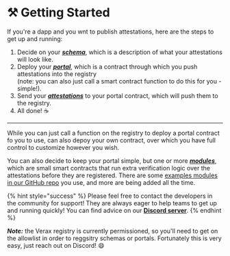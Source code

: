 # ⚒ Getting Started

If you're a dapp and you wnt to publish attestations, here are the steps to get up and running:

1. Decide on your [_**schema**_](core-concepts/schemas.md), which is a description of what your attestations will look like.
2. Deploy your [_**portal**_](core-concepts/portals.md), which is a contract through which you push attestations into the registry\
   (note: you can also just call a smart contract function to do this for you - simple!).
3. Send your [_**attestations**_](core-concepts/attestations.md) to your portal contract, which will push them to the registry.
4. All done! :coffee:

***

While you can just call a function on the registry to deploy a portal contract fo you to use, can also depoy your own contract, over which you have full control to customize however you wish.

You can also decide to keep your portal simple, but one or more [_**modules**_](core-concepts/modules.md), which are small smart contracts that run extra verification logic over the attestations before they are registered.  There are some [examples modules in our GitHub repo](https://github.com/Consensys/linea-attestation-registry/tree/dev/contracts/src/example) you use, and more are being added all the time.

{% hint style="success" %}
Please feel free to contact the developers in the community for support!  They are always eager to help teams to get up and running quickly! You can find advice on our [**Discord server**](https://discord.gg/Sq4EmYdBEk).
{% endhint %}

_**Note:**_ the Verax registry is currently permissioned, so you'll need to get on the allowlist in order to reggsitry schemas or portals.  Fortunately this is very easy, just reach out on Discord! :smile:
